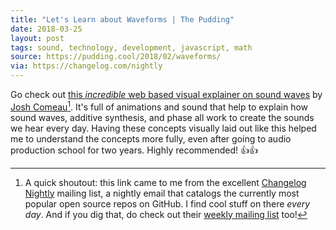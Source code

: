```yaml
---
title: "Let's Learn about Waveforms | The Pudding"
date: 2018-03-25
layout: post
tags: sound, technology, development, javascript, math
source: https://pudding.cool/2018/02/waveforms/
via: https://changelog.com/nightly
---
```


Go check out [this *incredible* web based visual explainer on sound waves](https://pudding.cool/2018/02/waveforms/) by [Josh Comeau](https://twitter.com/JoshWComeau)[^1]. It's full of animations and sound that help to explain how sound waves, additive synthesis, and phase all work to create the sounds we hear every day. Having these concepts visually laid out like this helped me to understand the concepts more fully, even after going to audio production school for two years. Highly recommended! 👍👍

[^1]: A quick shoutout: this link came to me from the excellent [Changelog Nightly](https://changelog.com/nightly) mailing list, a nightly email that catalogs the currently most popular open source repos on GitHub. I find cool stuff on there *every day*. And if you dig that, do check out their [weekly mailing list](https://changelog.com/weekly) too!
